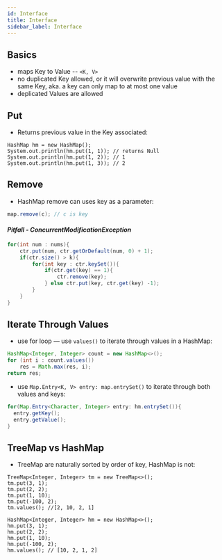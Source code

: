 ```yaml
---
id: Interface
title: Interface
sidebar_label: Interface
---
```


## Basics
- maps Key to Value -- `<K, V>`
- no duplicated Key allowed, or it will overwrite previous value with the same Key, aka. a key can only map to at most one value
- deplicated Values are allowed

## Put
- Returns previous value in the Key associated:

```
HashMap hm = new HashMap();
System.out.println(hm.put(1, 1)); // returns Null
System.out.println(hm.put(1, 2)); // 1
System.out.println(hm.put(1, 3)); // 2
```

## Remove
- HashMap remove can uses key as a parameter:
```java
map.remove(c); // c is key
```
#### *Pitfall - ConcurrentModificationException*

```java
for(int num : nums){
    ctr.put(num, ctr.getOrDefault(num, 0) + 1);
    if(ctr.size() > k){
        for(int key : ctr.keySet()){
            if(ctr.get(key) == 1){
                ctr.remove(key);
            } else ctr.put(key, ctr.get(key) -1);
        }
    }
}
```

## Iterate Through Values
- use for loop — use `values()` to iterate through values in a HashMap:

```java
HashMap<Integer, Integer> count = new HashMap<>();
for (int i : count.values())
    res = Math.max(res, i);
return res;
```

- use `Map.Entry<K, V> entry: map.entrySet()` to iterate through both values and keys:

```java
for(Map.Entry<Character, Integer> entry: hm.entrySet()){
  entry.getKey();
  entry.getValue();
}
```

## TreeMap vs HashMap
- TreeMap are naturally sorted by order of key, HashMap is not:

```
TreeMap<Integer, Integer> tm = new TreeMap<>();
tm.put(3, 1);
tm.put(2, 2);
tm.put(1, 10);
tm.put(-100, 2);
tm.values(); //[2, 10, 2, 1]

HashMap<Integer, Integer> hm = new HashMap<>();
hm.put(3, 1);
hm.put(2, 2);
hm.put(1, 10);
hm.put(-100, 2);
hm.values(); // [10, 2, 1, 2]
```

